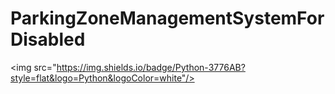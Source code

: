 # ParkingZoneManagementSystemForDisabled

<img src="https://img.shields.io/badge/Python-3776AB?style=flat&logo=Python&logoColor=white"/>

